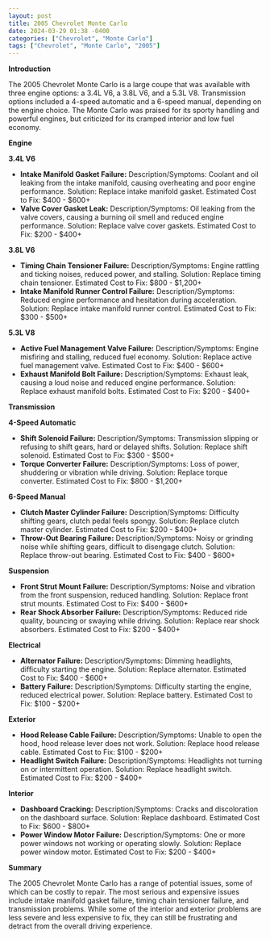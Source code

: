 ```yaml
---
layout: post
title: 2005 Chevrolet Monte Carlo
date: 2024-03-29 01:38 -0400
categories: ["Chevrolet", "Monte Carlo"]
tags: ["Chevrolet", "Monte Carlo", "2005"]
---
```

**Introduction**

The 2005 Chevrolet Monte Carlo is a large coupe that was available with three engine options: a 3.4L V6, a 3.8L V6, and a 5.3L V8. Transmission options included a 4-speed automatic and a 6-speed manual, depending on the engine choice. The Monte Carlo was praised for its sporty handling and powerful engines, but criticized for its cramped interior and low fuel economy.

**Engine**

**3.4L V6**
* **Intake Manifold Gasket Failure:** Description/Symptoms: Coolant and oil leaking from the intake manifold, causing overheating and poor engine performance. Solution: Replace intake manifold gasket. Estimated Cost to Fix: $400 - $600+
* **Valve Cover Gasket Leak:** Description/Symptoms: Oil leaking from the valve covers, causing a burning oil smell and reduced engine performance. Solution: Replace valve cover gaskets. Estimated Cost to Fix: $200 - $400+

**3.8L V6**
* **Timing Chain Tensioner Failure:** Description/Symptoms: Engine rattling and ticking noises, reduced power, and stalling. Solution: Replace timing chain tensioner. Estimated Cost to Fix: $800 - $1,200+
* **Intake Manifold Runner Control Failure:** Description/Symptoms: Reduced engine performance and hesitation during acceleration. Solution: Replace intake manifold runner control. Estimated Cost to Fix: $300 - $500+

**5.3L V8**
* **Active Fuel Management Valve Failure:** Description/Symptoms: Engine misfiring and stalling, reduced fuel economy. Solution: Replace active fuel management valve. Estimated Cost to Fix: $400 - $600+
* **Exhaust Manifold Bolt Failure:** Description/Symptoms: Exhaust leak, causing a loud noise and reduced engine performance. Solution: Replace exhaust manifold bolts. Estimated Cost to Fix: $200 - $400+

**Transmission**

**4-Speed Automatic**
* **Shift Solenoid Failure:** Description/Symptoms: Transmission slipping or refusing to shift gears, hard or delayed shifts. Solution: Replace shift solenoid. Estimated Cost to Fix: $300 - $500+
* **Torque Converter Failure:** Description/Symptoms: Loss of power, shuddering or vibration while driving. Solution: Replace torque converter. Estimated Cost to Fix: $800 - $1,200+

**6-Speed Manual**
* **Clutch Master Cylinder Failure:** Description/Symptoms: Difficulty shifting gears, clutch pedal feels spongy. Solution: Replace clutch master cylinder. Estimated Cost to Fix: $200 - $400+
* **Throw-Out Bearing Failure:** Description/Symptoms: Noisy or grinding noise while shifting gears, difficult to disengage clutch. Solution: Replace throw-out bearing. Estimated Cost to Fix: $400 - $600+

**Suspension**

* **Front Strut Mount Failure:** Description/Symptoms: Noise and vibration from the front suspension, reduced handling. Solution: Replace front strut mounts. Estimated Cost to Fix: $400 - $600+
* **Rear Shock Absorber Failure:** Description/Symptoms: Reduced ride quality, bouncing or swaying while driving. Solution: Replace rear shock absorbers. Estimated Cost to Fix: $200 - $400+

**Electrical**

* **Alternator Failure:** Description/Symptoms: Dimming headlights, difficulty starting the engine. Solution: Replace alternator. Estimated Cost to Fix: $400 - $600+
* **Battery Failure:** Description/Symptoms: Difficulty starting the engine, reduced electrical power. Solution: Replace battery. Estimated Cost to Fix: $100 - $200+

**Exterior**

* **Hood Release Cable Failure:** Description/Symptoms: Unable to open the hood, hood release lever does not work. Solution: Replace hood release cable. Estimated Cost to Fix: $100 - $200+
* **Headlight Switch Failure:** Description/Symptoms: Headlights not turning on or intermittent operation. Solution: Replace headlight switch. Estimated Cost to Fix: $200 - $400+

**Interior**

* **Dashboard Cracking:** Description/Symptoms: Cracks and discoloration on the dashboard surface. Solution: Replace dashboard. Estimated Cost to Fix: $600 - $800+
* **Power Window Motor Failure:** Description/Symptoms: One or more power windows not working or operating slowly. Solution: Replace power window motor. Estimated Cost to Fix: $200 - $400+

**Summary**

The 2005 Chevrolet Monte Carlo has a range of potential issues, some of which can be costly to repair. The most serious and expensive issues include intake manifold gasket failure, timing chain tensioner failure, and transmission problems. While some of the interior and exterior problems are less severe and less expensive to fix, they can still be frustrating and detract from the overall driving experience.
